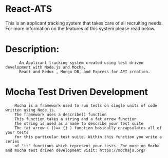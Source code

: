 # React-ATS

This is an applicant tracking system that takes care of all recruiting needs. For more information on the features of this system please read below.

# Description:

          An Applicant tracking system created using test driven development with Node.js and Mocha,
          React and Redux , Mongo DB, and Express for API creation.

# Mocha Test Driven Development

        Mocha is a framework used to run tests on single units of code written using Node.js.
        The framework uses a describe() function
        This function takes a string and a fat arrow function
        The string is used as a name to describe your test suite
        The fat arrow ( ()=> {} ) function basically encapsulates all of your tests
        for this particular test suite. Within this function you write a series
        of "it" functions which represent your tests. For more on Mocha and mocha test driven development visit: https://mochajs.org/
